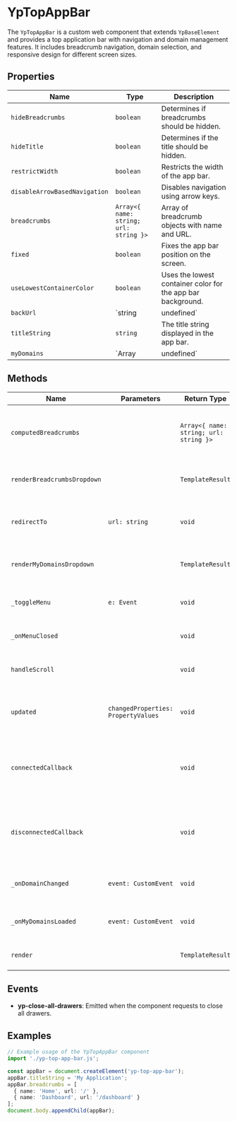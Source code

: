 # YpTopAppBar

The `YpTopAppBar` is a custom web component that extends `YpBaseElement` and provides a top application bar with navigation and domain management features. It includes breadcrumb navigation, domain selection, and responsive design for different screen sizes.

## Properties

| Name                        | Type                                      | Description                                                                 |
|-----------------------------|-------------------------------------------|-----------------------------------------------------------------------------|
| `hideBreadcrumbs`           | `boolean`                                 | Determines if breadcrumbs should be hidden.                                 |
| `hideTitle`                 | `boolean`                                 | Determines if the title should be hidden.                                   |
| `restrictWidth`             | `boolean`                                 | Restricts the width of the app bar.                                         |
| `disableArrowBasedNavigation` | `boolean`                               | Disables navigation using arrow keys.                                       |
| `breadcrumbs`               | `Array<{ name: string; url: string }>`    | Array of breadcrumb objects with name and URL.                              |
| `fixed`                     | `boolean`                                 | Fixes the app bar position on the screen.                                   |
| `useLowestContainerColor`   | `boolean`                                 | Uses the lowest container color for the app bar background.                 |
| `backUrl`                   | `string | undefined`                      | URL to navigate back to.                                                    |
| `titleString`               | `string`                                  | The title string displayed in the app bar.                                  |
| `myDomains`                 | `Array<YpShortDomainList> | undefined`  | List of domains available for selection.                                    |

## Methods

| Name                      | Parameters                  | Return Type | Description                                                                 |
|---------------------------|-----------------------------|-------------|-----------------------------------------------------------------------------|
| `computedBreadcrumbs`     |                             | `Array<{ name: string; url: string }>` | Computes the breadcrumbs including the current domain.                      |
| `renderBreadcrumbsDropdown` |                             | `TemplateResult` | Renders the breadcrumbs dropdown menu.                                      |
| `redirectTo`              | `url: string`               | `void`      | Redirects to the specified URL and closes the menu.                         |
| `renderMyDomainsDropdown` |                             | `TemplateResult` | Renders the domains dropdown menu.                                          |
| `_toggleMenu`             | `e: Event`                  | `void`      | Toggles the menu open/close state.                                          |
| `_onMenuClosed`           |                             | `void`      | Handles the menu closed event.                                              |
| `handleScroll`            |                             | `void`      | Handles the scroll event to hide/show the app bar.                          |
| `updated`                 | `changedProperties: PropertyValues` | `void`      | Lifecycle method called when properties are updated.                        |
| `connectedCallback`       |                             | `void`      | Lifecycle method called when the element is added to the document.          |
| `disconnectedCallback`    |                             | `void`      | Lifecycle method called when the element is removed from the document.      |
| `_onDomainChanged`        | `event: CustomEvent`        | `void`      | Handles the domain changed event.                                           |
| `_onMyDomainsLoaded`      | `event: CustomEvent`        | `void`      | Handles the my domains loaded event.                                        |
| `render`                  |                             | `TemplateResult` | Renders the component's template.                                           |

## Events

- **yp-close-all-drawers**: Emitted when the component requests to close all drawers.

## Examples

```typescript
// Example usage of the YpTopAppBar component
import './yp-top-app-bar.js';

const appBar = document.createElement('yp-top-app-bar');
appBar.titleString = 'My Application';
appBar.breadcrumbs = [
  { name: 'Home', url: '/' },
  { name: 'Dashboard', url: '/dashboard' }
];
document.body.appendChild(appBar);
```